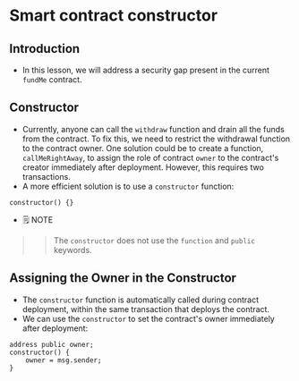 # Smart contract constructor

## Introduction
- In this lesson, we will address a security gap present in the current `fundMe` contract.

## Constructor
- Currently, anyone can call the `withdraw` function and drain all the funds from the contract. To fix this, we need to restrict the withdrawal function to the contract owner.
One solution could be to create a function, `callMeRightAway`, to assign the role of contract `owner` to the contract's creator immediately after deployment. However, this requires two transactions.
- A more efficient solution is to use a `constructor` function:

```
constructor() {}
```

- 🗒️ NOTE

>> The `constructor` does not use the `function` and `public` keywords.

## Assigning the Owner in the Constructor
- The `constructor` function is automatically called during contract deployment, within the same transaction that deploys the contract.
- We can use the `constructor` to set the contract's owner immediately after deployment:
```
address public owner;
constructor() {
    owner = msg.sender;
}
```
